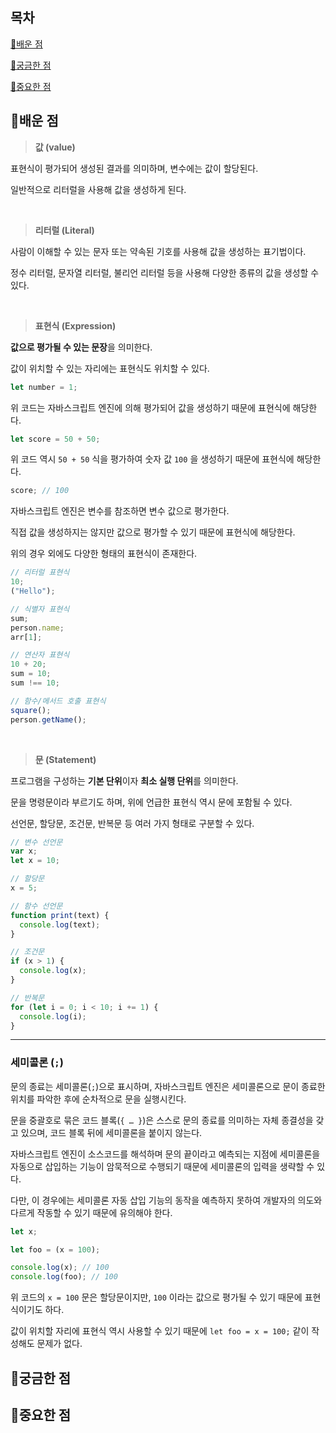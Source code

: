 ## 목차

[📗배운 점 ](#📗배운-점)

[🤔궁금한 점](#🤔궁금한-점)

[📌중요한 점](#📌중요한-점)

## 📗배운 점

> **값 (value)**

표현식이 평가되어 생성된 결과를 의미하며, 변수에는 값이 할당된다.

일반적으로 리터럴을 사용해 값을 생성하게 된다.

<br/>

> **리터럴 (Literal)**

사람이 이해할 수 있는 문자 또는 약속된 기호를 사용해 값을 생성하는 표기법이다.

정수 리터럴, 문자열 리터럴, 불리언 리터럴 등을 사용해 다양한 종류의 값을 생성할 수 있다.

<br/>

> **표현식 (Expression)**

**값으로 평가될 수 있는 문장**을 의미한다.

값이 위치할 수 있는 자리에는 표현식도 위치할 수 있다.

```jsx
let number = 1;
```

위 코드는 자바스크립트 엔진에 의해 평가되어 값을 생성하기 때문에 표현식에 해당한다.

```jsx
let score = 50 + 50;
```

위 코드 역시 `50 + 50` 식을 평가하여 숫자 값 `100` 을 생성하기 때문에 표현식에 해당한다.

```jsx
score; // 100
```

자바스크립트 엔진은 변수를 참조하면 변수 값으로 평가한다.

직접 값을 생성하지는 않지만 값으로 평가할 수 있기 때문에 표현식에 해당한다.

위의 경우 외에도 다양한 형태의 표현식이 존재한다.

```jsx
// 리터럴 표현식
10;
("Hello");

// 식별자 표현식
sum;
person.name;
arr[1];

// 연산자 표현식
10 + 20;
sum = 10;
sum !== 10;

// 함수/메서드 호출 표현식
square();
person.getName();
```

<br/>

> **문 (Statement)**

프로그램을 구성하는 **기본 단위**이자 **최소 실행 단위**를 의미한다.

문을 명령문이라 부르기도 하며, 위에 언급한 표현식 역시 문에 포함될 수 있다.

선언문, 할당문, 조건문, 반복문 등 여러 가지 형태로 구분할 수 있다.

```jsx
// 변수 선언문
var x;
let x = 10;

// 할당문
x = 5;

// 함수 선언문
function print(text) {
  console.log(text);
}

// 조건문
if (x > 1) {
  console.log(x);
}

// 반복문
for (let i = 0; i < 10; i += 1) {
  console.log(i);
}
```
---

### 세미콜론 (`;`)

문의 종료는 세미콜론(`;`)으로 표시하며, 자바스크립트 엔진은 세미콜론으로 문이 종료한 위치를 파악한 후에 순차적으로 문을 실행시킨다.

문을 중괄호로 묶은 코드 블록(`{ … }`)은 스스로 문의 종료를 의미하는 자체 종결성을 갖고 있으며, 코드 블록 뒤에 세미콜론을 붙이지 않는다.

자바스크립트 엔진이 소스코드를 해석하며 문의 끝이라고 예측되는 지점에 세미콜론을 자동으로 삽입하는 기능이 암묵적으로 수행되기 때문에 세미콜론의 입력을 생략할 수 있다.

다만, 이 경우에는 세미콜론 자동 삽입 기능의 동작을 예측하지 못하여 개발자의 의도와 다르게 작동할 수 있기 때문에 유의해야 한다.

```jsx
let x;

let foo = (x = 100);

console.log(x); // 100
console.log(foo); // 100
```

위 코드의 `x = 100` 문은 할당문이지만, `100` 이라는 값으로 평가될 수 있기 때문에 표현식이기도 하다.

값이 위치할 자리에 표현식 역시 사용할 수 있기 때문에 `let foo = x = 100;` 같이 작성해도 문제가 없다.


## 🤔궁금한 점

## 📌중요한 점
